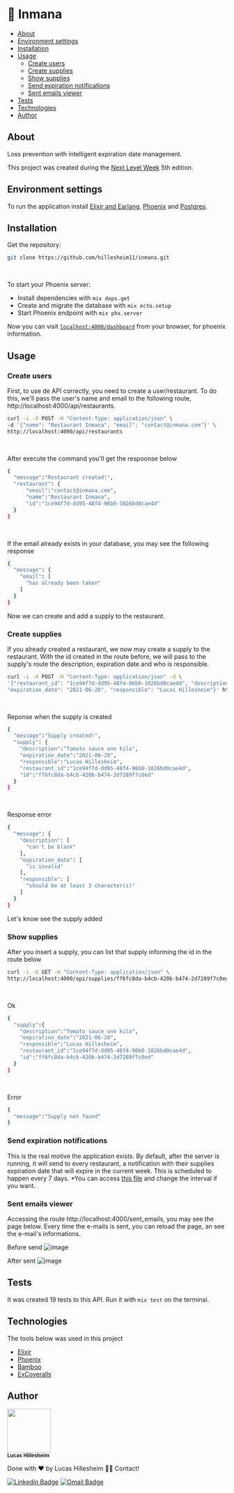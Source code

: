 # 🔗 Inmana
<!--ts-->
   * [About](#about)
   * [Environment settings](#environment-settings)
   * [Installation](#installation)
   * [Usage](#usage)
      * [Create users](#create-users)
      * [Create supplies](#create-supplies)
      * [Show supplies](#show-supplies)
      * [Send expiration notifications](#send-expiration-notifications)
      * [Sent emails viewer](#sent-emails-viewer)
   * [Tests](#tests)
   * [Technologies](#technologies)
   * [Author](#author)
<!--te-->

## About
Loss prevention with intelligent expiration date management.

This project was created during the [Next Level Week](https://nextlevelweek.com) 5th edition.

## Environment settings
To run the application install [Elixir and Earlang](https://elixir-lang.org/install.html#install), [Phoenix](https://hexdocs.pm/phoenix/installation.html#phoenix) and [Postgres](https://www.postgresql.org/download/).

## Installation
Get the repository:

```bash
git clone https://github.com/hillesheim11/inmana.git
```
</br>

To start your Phoenix server:

  * Install dependencies with `mix deps.get`
  * Create and migrate the database with `mix ecto.setup`
  * Start Phoenix endpoint with `mix phx.server`

Now you can visit [`localhost:4000/dashboard`](http://localhost:4000) from your browser, for phoenix information.

## Usage

### Create users
First, to use de API correctly, you need to create a user/restaurant. To do this, we'll pass the user's name and email to the following route, http://<a></a>localhost:4000/api/restaurants.
```bash
curl -i -X POST -H "Content-Type: application/json" \
-d '{"name": "Restaurant Inmana", "email": "contact@inmana.com"}' \
http://localhost:4000/api/restaurants
```
</br>

After execute the command you'll get the respoonse below
```bash
{
  "message":"Restaurant created!",
  "restaurant": {
      "email":"contact@inmana.com",
      "name":"Restaurant Inmana",
      "id":"1ce94f7d-dd95-48f4-96b0-1026bd0cae4d"
  }
}   
```
</br>

If the email already exists in your database, you may see the following response
```bash
{
  "message": {
    "email": [
      "has already been taken"
    ]
  }
}
```
Now we can create and add a supply to the restaurant.

### Create supplies
If you already created a restaurant, we now may create a supply to the restaurant. With the id created in the route before, we will pass to the supply's route the description, expiration date and who is responsible.
```bash
curl -i -X POST -H "Content-Type: application/json" -d \
'{"restaurant_id": "1ce94f7d-dd95-48f4-96b0-1026bd0cae4d", "description": "Tomato sauce one kilo",
"expiration_date": "2021-06-20", "responsible": "Lucas Hillesheim"}' http://localhost:4000/api/supplies
```
</br>

Reponse when the supply is created
```bash
{
  "message":"Supply created!",
  "supply": {
    "description":"Tomato sauce one kilo",
    "expiration_date":"2021-06-20",
    "responsible":"Lucas Hillesheim",
    "restaurant_id":"1ce94f7d-dd95-48f4-96b0-1026bd0cae4d",
    "id":"ff6fc8da-b4cb-420b-b474-2d7289f7c0ed"
  }
} 
```
</br>

Response error
```bash
{
  "message": {
    "description": [
      "can't be blank"
    ],
    "expiration_date": [
      "is invalid"
    ],
    "responsible": [
      "should be at least 3 character(s)"
    ]
  }
}
```
Let's know see the supply added

### Show supplies
After you insert a supply, you can list that supply informing the id in the route below
```bash
curl -i -X GET -H "Content-Type: application/json" \
http://localhost:4000/api/supplies/ff6fc8da-b4cb-420b-b474-2d7289f7c0ed
```
</br>

Ok
```bash
{
  "supply":{
    "description":"Tomato sauce one kilo",
    "expiration_date":"2021-06-20",
    "responsible":"Lucas Hillesheim",
    "restaurant_id":"1ce94f7d-dd95-48f4-96b0-1026bd0cae4d",
    "id":"ff6fc8da-b4cb-420b-b474-2d7289f7c0ed"
  }
}  
```
</br>

Error
```bash
{
  "message":"Supply not found"
} 
```
### Send expiration notifications

This is the real motive the application exists. By default, after the server is running, it will send to every restaurant, a notification with their supplies expiration date that will expire in the current week. This is scheduled to happen every 7 days. *You can access [this file](lib/inmana/supplies/scheduler.ex) and change the interval if you want.

### Sent emails viewer

Accessing the route http://localhost:4000/sent_emails, you may see the page below. Every time the e-mails is sent,  you can reload the page, an see the e-mail's informations.
</br>

Before send
![image](https://user-images.githubusercontent.com/62484542/116949408-7251e000-ac58-11eb-809b-89b028ccc5ad.png)

After sent
![image](https://user-images.githubusercontent.com/62484542/116950399-46842980-ac5b-11eb-86da-8853a85f1903.png)

## Tests

It was created 19 tests to this API. Run it with `mix test` on the terminal.

## Technologies

The tools below was used in this project
- [Elixir](https://elixir-lang.org)
- [Phoenix](https://www.phoenixframework.org)
- [Bamboo](https://github.com/thoughtbot/bamboo)
- [ExCoveralls](https://github.com/parroty/excoveralls)

## Author

<div>
 <img src="https://avatars.githubusercontent.com/u/62484542?v=50" width="100px"/>
</div>
<div>
 <sub><b>Lucas Hillesheim</b></sub>
</div>

Done with ❤️ by Lucas Hillesheim 👋🏽 Contact!

[![Linkedin Badge](https://img.shields.io/badge/-Lucas-blue?style=flat-square&logo=Linkedin&logoColor=white&link=https://www.linkedin.com/in/lucas-hillesheim/)](https://www.linkedin.com/in/lucas-hillesheim/) 
[![Gmail Badge](https://img.shields.io/badge/-lucashillesheim11@gmail.com-c14438?style=flat-square&logo=Gmail&logoColor=white&link=mailto:lucashillesheim11@gmail.com)](mailto:lucashillesheim11@gmail.com)

